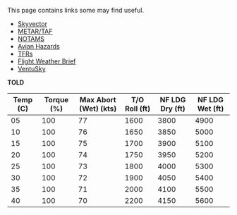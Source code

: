 This page contains links some may find useful.

- [Skyvector](https://skyvector.com/?ll=30.76827114056944,-86.90624999422171&chart=301&zoom=6 "Skyvector")
- [METAR/TAF](https://www.aviationweather.gov/taf/data?ids=KNSE+KNDZ+KPNS+KNPA+KGZH+K12J+KJKA+KMOB&format=raw&metars=on&date=&submit=Get+TAF+data "METAR/TAF")
- [NOTAMS](https://www.notams.faa.gov/dinsQueryWeb/ "NOTAMS")
- [Avian Hazards](https://www.usahas.com/ "Avian Hazards")
- [TFRs](https://tfr.faa.gov/tfr_map_ims/html/ns/scale4/tile_6_7.html "TFRs")
- [Flight Weather Brief](https://fwb.metoc.navy.mil/ "Flight Weather Briefer")
- [VentuSky](https://www.ventusky.com/?p=30.86;-87.11;8&l=temperature-2m"Winds")

**TOLD**

| Temp (C) | Torque (%) | Max Abort (Wet) (kts) | T/O Roll (ft) | NF LDG Dry (ft) | NF LDG Wet (ft) |
| -- | --- | -- | ---- | ---- | ---- |
| 05 | 100 | 77 | 1600 | 3800 | 4900 |
| 10 | 100 | 76 | 1650 | 3850 | 5000 |
| 15 | 100 | 75 | 1700 | 3900 | 5100 |
| 20 | 100 | 74 | 1750 | 3950 | 5200 |
| 25 | 100 | 73 | 1800 | 4000 | 5300 |
| 30 | 100 | 72 | 1900 | 4050 | 5400 |
| 35 | 100 | 71 | 2000 | 4100 | 5500 |
| 40 | 100 | 70 | 2200 | 4150 | 5600 |
